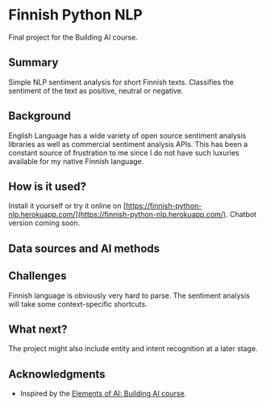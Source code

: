 <!-- This is the markdown template for the final project of the Building AI course, 
created by Reaktor Innovations and University of Helsinki. 
Copy the template, paste it to your GitHub README and edit! -->

# Finnish Python NLP

Final project for the Building AI course.

## Summary

Simple NLP sentiment analysis for short Finnish texts. Classifies the sentiment of the text as positive, neutral or negative. 

## Background

English Language has a wide variety of open source sentiment analysis libraries as well as commercial sentiment analysis APIs. This has been a constant source of frustration to me since I do not have such luxuries available for my native Finnish language.  

## How is it used?

Install it yourself or try it online on [https://finnish-python-nlp.herokuapp.com/](https://finnish-python-nlp.herokuapp.com/). Chatbot version coming soon. 

## Data sources and AI methods


## Challenges

Finnish language is obviously very hard to parse. The sentiment analysis will take some context-specific shortcuts.  

## What next?

The project might also include entity and intent recognition at a later stage.

## Acknowledgments

* Inspired by the [Elements of AI: Building AI course](https://buildingai.elementsofai.com/).
